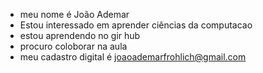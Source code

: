 - meu nome é João Ademar
- Estou interessado em aprender ciências da computacao
- estou aprendendo no gir hub
- procuro coloborar na aula
- meu cadastro digital é joaoademarfrohlich@gmail.com 
